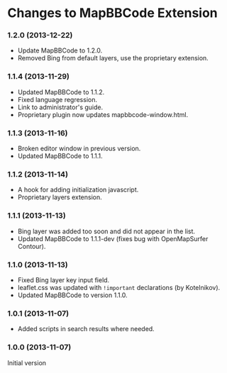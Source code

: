 # Changes to MapBBCode Extension

### 1.2.0 (2013-12-22)

* Update MapBBCode to 1.2.0.
* Removed Bing from default layers, use the proprietary extension.

### 1.1.4 (2013-11-29)

* Updated MapBBCode to 1.1.2.
* Fixed language regression.
* Link to administrator's guide.
* Proprietary plugin now updates mapbbcode-window.html.

### 1.1.3 (2013-11-16)

* Broken editor window in previous version.
* Updated MapBBCode to 1.1.1.

### 1.1.2 (2013-11-14)

* A hook for adding initialization javascript.
* Proprietary layers extension.

### 1.1.1 (2013-11-13)

* Bing layer was added too soon and did not appear in the list.
* Updated MapBBCode to 1.1.1-dev (fixes bug with OpenMapSurfer Contour).

### 1.1.0 (2013-11-13)

* Fixed Bing layer key input field.
* leaflet.css was updated with `!important` declarations (by Kotelnikov).
* Updated MapBBCode to version 1.1.0.

### 1.0.1 (2013-11-07)

* Added scripts in search results where needed.

### 1.0.0 (2013-11-07)

Initial version
